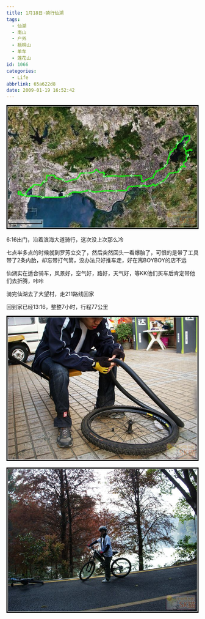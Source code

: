 ```yaml
---
title: 1月18日·骑行仙湖
tags:
  - 仙湖
  - 南山
  - 户外
  - 梧桐山
  - 单车
  - 莲花山
id: 1066
categories:
  - Life
abbrlink: 65a622d8
date: 2009-01-19 16:52:42
---
```

![](/images/2009/01/19_200901191715016855_6606.jpg)

6:16出门，沿着滨海大道骑行，这次没上次那么冷

七点半多点的时候就到罗芳立交了，然后突然回头一看爆胎了，可恨的是带了工具带了2条内胎，却忘带打气筒，没办法只好推车走，好在离BOYBOY的店不远

仙湖实在适合骑车，风景好，空气好，路好，天气好，等KK他们买车后肯定带他们去折腾，咔咔

骑完仙湖去了大望村，走211路线回家

回到家已经13:16，整整7小时，行程77公里

<!--more-->
![](/images/2009/01/19_200901191715250078_6607.jpg)

![](/images/2009/01/19_200901191715313665_6608.jpg)